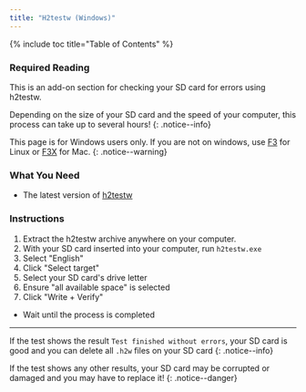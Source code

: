 ```yaml
---
title: "H2testw (Windows)"
---
```


{% include toc title="Table of Contents" %}

### Required Reading

This is an add-on section for checking your SD card for errors using h2testw.

Depending on the size of your SD card and the speed of your computer, this process can take up to several hours!
{: .notice--info}

This page is for Windows users only. If you are not on windows, use [F3](f3-(linux)) for Linux or [F3X](f3x-(mac)) for Mac.
{: .notice--warning}

### What You Need

* The latest version of [h2testw](http://www.heise.de/ct/Redaktion/bo/downloads/h2testw_1.4.zip)

### Instructions

1. Extract the h2testw archive anywhere on your computer.
2. With your SD card inserted into your computer, run `h2testw.exe`
3. Select "English"
4. Click "Select target"
5. Select your SD card's drive letter
6. Ensure "all available space" is selected
7. Click "Write + Verify"
- Wait until the process is completed

___

If the test shows the result `Test finished without errors`, your SD card is good and you can delete all `.h2w` files on your SD card
{: .notice--info}

If the test shows any other results, your SD card may be corrupted or damaged and you may have to replace it!
{: .notice--danger}
